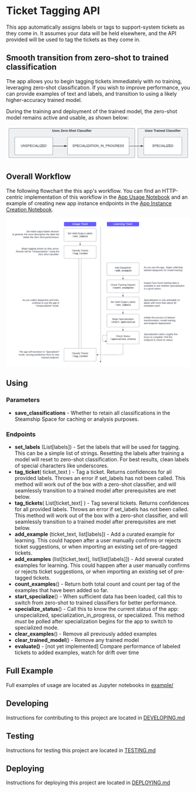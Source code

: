 # Ticket Tagging API

This app automatically assigns labels or tags to support-system tickets as they come in.  It assumes
your data will be held elsewhere, and the API provided will be used to tag the tickets as they come in.

## Smooth transition from zero-shot to trained classification

The app allows you to begin tagging tickets immediately with no training, leveraging zero-shot classification.  If you wish
to improve performance, you can provide examples of text and labels, and transition to using a likely higher-accuracy 
trained model. 

During the training and deployment of the trained model, the zero-shot model remains active and usable, as shown below: 

![Diagram of Specialization Transition](docs/specialization_status.png)

## Overall Workflow

The following flowchart the this app's workflow. You can find an HTTP-centric implementation of this workflow 
in the [App Usage Notebook](example/app_usage.ipynb) and an example of creating new app instance endpoints in the
[App Instance Creation Notebook](example/app_instance_creation.ipynb).

![App Workflow Diagram](docs/app_workflow.png)

## Using

### Parameters

- **save_classifications** - Whether to retain all classifications in the Steamship Space for caching or analysis purposes.

### Endpoints

- **set_labels** (List[labels]) - Set the labels that will be used for tagging. This can be a simple list of strings. Resetting the labels after training a model will reset to zero-shot classification.  For best results, clean labels of special characters like underscores.
- **tag_ticket**( ticket_text ) - Tag a ticket.  Returns confidences for all provided labels.  Throws an error if set_labels has not been called.  This method will work out of the box with a zero-shot classifier, and will seamlessly transition to a trained model after prerequisites are met below.
- **tag_tickets**( List[ticket_text] ) - Tag several tickets.  Returns confidences for all provided labels.  Throws an error if set_labels has not been called.  This method will work out of the box with a zero-shot classifier, and will seamlessly transition to a trained model after prerequisites are met below.
- **add_example** (ticket_text, list[labels]) - Add a curated example for learning.  This could happen after a user manually confirms or rejects ticket suggestions, or when importing an existing set of pre-tagged tickets.  
- **add_examples** (list[ticket_text], list[list[labels]]) - Add several curated examples for learning.  This could happen after a user manually confirms or rejects ticket suggestions, or when importing an existing set of pre-tagged tickets. 
- **count_examples**() - Return both total count and count per tag of the examples that have been added so far.
- **start_specialize**() - When sufficient data has been loaded, call this to switch from zero-shot to trained classifiers for better performance.
- **specialize_status**() - Call this to know the current status of the app: unspecialized, specialization_in_progress, or specialized.  This method *must* be polled after specialization begins for the app to switch to specialized mode.
- **clear_examples**() - Remove all previously added examples
- **clear_trained_model**() - Remove any trained model
- **evaluate()** - [not yet implemented] Compare performance of labeled tickets to added examples, watch for drift over time

## Full Example

Full examples of usage are located as Jupyter notebooks in [example/](example/)

## Developing

Instructions for contributing to this project are located in [DEVELOPING.md](DEVELOPING.md)

## Testing

Instructions for testing this project are located in [TESTING.md](TESTING.md)

## Deploying

Instructions for deploying this project are located in [DEPLOYING.md](DEPLOYING.md)
